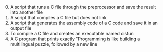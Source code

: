 0. A script that runs a C file through the preprocessor and save the result into another file
1. A script that compiles a C file but does not link
2. A script that generates the assembly code of a C code and save it in an output file
3. To compile a C file and creates an executable named cisfun
4. A C program that prints exactly "Programming is like building a multilingual puzzle, followed by a new line 
